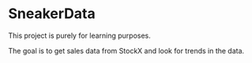 # SneakerData

This project is purely for learning purposes.

The goal is to get sales data from StockX and look for trends in the data.
